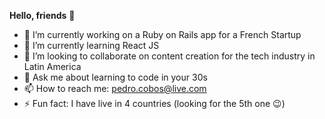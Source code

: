 **Hello, friends** 👋

- 🔭 I’m currently working on a Ruby on Rails app for a French Startup
- 🌱 I’m currently learning React JS
- 👯 I’m looking to collaborate on content creation for the tech industry in Latin America
- 💬 Ask me about learning to code in your 30s
- 📫 How to reach me: pedro.cobos@live.com
- ⚡ Fun fact: I have live in 4 countries (looking for the 5th one :wink:)

